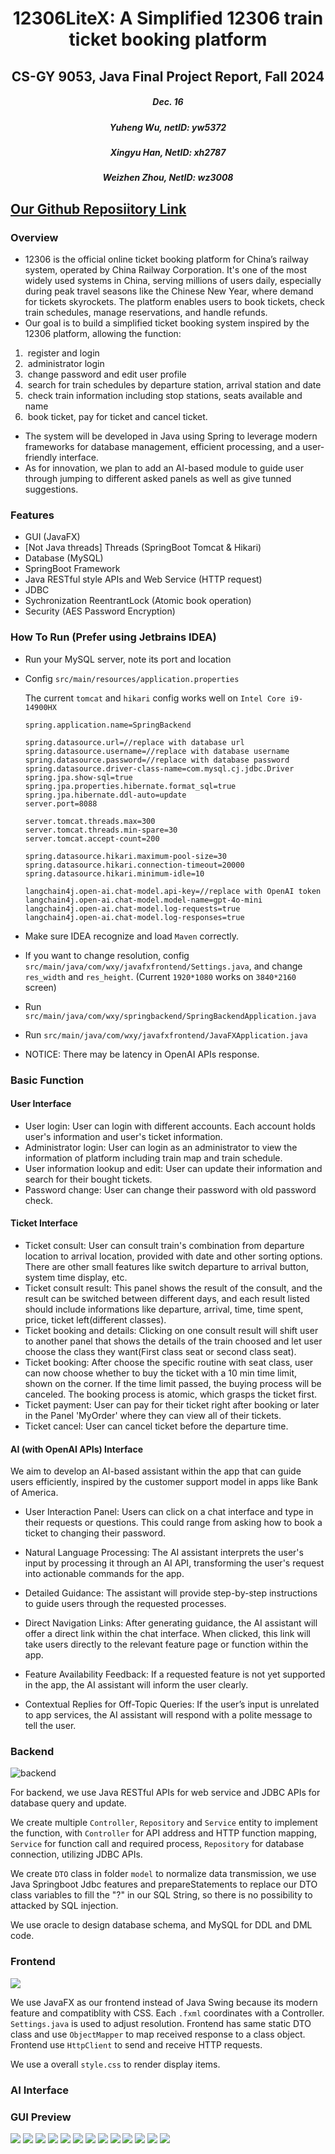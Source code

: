 <h1><center>12306LiteX: A Simplified 12306 train ticket booking platform</center></h1>

<h2><center>CS-GY 9053, Java Final Project Report, Fall 2024</center></h2>

<h5><center>Dec. 16</center></h5>

<h5><center>Yuheng Wu, netID: yw5372</center></h5>

<h5><center>Xingyu Han, NetID: xh2787</center></h5>

<h5><center>Weizhen Zhou, NetID: wz3008</center></h5>

## [Our Github Reposiitory Link](https://github.com/wyh2ah/12306LiteX)

### Overview

- 12306 is the official online ticket booking platform for China’s railway system, operated by China Railway Corporation. It's one of the most widely used systems in China, serving millions of users daily, especially during peak travel seasons like the Chinese New Year, where demand for tickets skyrockets. The platform enables users to book tickets, check train schedules, manage reservations, and handle refunds.
- Our goal is to build a simplified ticket booking system inspired by the 12306 platform, allowing the function:

1. ​	register and login
2. ​	administrator login
3. ​	change password and edit user profile
4. ​	search for train schedules by departure station, arrival station and date
5. ​	check train information including stop stations, seats available and name
6. ​	book ticket, pay for ticket and cancel ticket.

- The system will be developed in Java using Spring to leverage modern frameworks for database management, efficient processing, and a user-friendly interface.
- As for innovation, we plan to add an AI-based module to guide user through jumping to different asked panels as well as give tunned suggestions.



### Features

- GUI (JavaFX)
- [Not Java threads] Threads (SpringBoot Tomcat & Hikari)
- Database (MySQL)
- SpringBoot Framework
- Java RESTful style APIs and Web Service (HTTP request)
- JDBC
-  Sychronization ReentrantLock (Atomic book operation)
-  Security (AES Password Encryption)



### How To Run (Prefer using Jetbrains IDEA)

- Run your MySQL server, note its port and location

- Config `src/main/resources/application.properties`

  The  current `tomcat` and `hikari` config works well on `Intel Core i9-14900HX`

  ```
  spring.application.name=SpringBackend
  
  spring.datasource.url=//replace with database url
  spring.datasource.username=//replace with database username
  spring.datasource.password=//replace with database password
  spring.datasource.driver-class-name=com.mysql.cj.jdbc.Driver
  spring.jpa.show-sql=true
  spring.jpa.properties.hibernate.format_sql=true
  spring.jpa.hibernate.ddl-auto=update
  server.port=8088
  
  server.tomcat.threads.max=300
  server.tomcat.threads.min-spare=30
  server.tomcat.accept-count=200
  
  spring.datasource.hikari.maximum-pool-size=30
  spring.datasource.hikari.connection-timeout=20000
  spring.datasource.hikari.minimum-idle=10
  
  langchain4j.open-ai.chat-model.api-key=//replace with OpenAI token
  langchain4j.open-ai.chat-model.model-name=gpt-4o-mini
  langchain4j.open-ai.chat-model.log-requests=true
  langchain4j.open-ai.chat-model.log-responses=true
  ```

- Make sure IDEA recognize and load `Maven` correctly.
- If you want to change resolution, config `src/main/java/com/wxy/javafxfrontend/Settings.java`, and change `res_width` and `res_height`. (Current `1920*1080` works on `3840*2160` screen)
- Run `src/main/java/com/wxy/springbackend/SpringBackendApplication.java`
- Run `src/main/java/com/wxy/javafxfrontend/JavaFXApplication.java`

- NOTICE: There may be latency in OpenAI APIs response.

### Basic Function

#### User Interface

- User login: User can login with different accounts. Each account holds user's information and user's ticket information.
- Administrator login: User can login as an administrator to view the information of platform including train map and train schedule.
- User information lookup and edit: User can update their information and search for their bought tickets.
- Password change: User can change their password with old password check.

#### Ticket Interface

- Ticket consult: User can consult train's combination from departure location to arrival location, provided with date and other sorting options. There are other small features like switch departure to arrival button, system time display, etc.
- Ticket consult result: This panel shows the result of the consult, and the result can be switched between different days, and each result listed should include informations like departure, arrival, time, time spent, price, ticket left(different classes).
- Ticket booking and details: Clicking on one consult result will shift user to another panel that shows the details of the train choosed and let user choose the class they want(First class seat or second class seat).
- Ticket booking: After choose the specific routine with seat class, user can now choose whether to buy the ticket with a 10 min time limit, shown on the corner. If the time limit passed, the buying process will be canceled. The booking process is atomic, which grasps the ticket first.
- Ticket payment: User can pay for their ticket right after booking or later in the Panel 'MyOrder' where they can view all of their tickets.
- Ticket cancel: User can cancel ticket before the departure time.

#### AI (with OpenAI APIs) Interface

We aim to develop an AI-based assistant within the app that can guide users efficiently, inspired by the customer support model in apps like Bank of America.

- User Interaction Panel: Users can click on a chat interface and type in their requests or questions. This could range from asking how to book a ticket to changing their password.

- Natural Language Processing: The AI assistant interprets the user's input by processing it through an AI API, transforming the user's request into actionable commands for the app.

- Detailed Guidance: The assistant will provide step-by-step instructions to guide users through the requested processes.

- Direct Navigation Links: After generating guidance, the AI assistant will offer a direct link within the chat interface. When clicked, this link will take users directly to the relevant feature page or function within the app.

- Feature Availability Feedback: If a requested feature is not yet supported in the app, the AI assistant will inform the user clearly.

- Contextual Replies for Off-Topic Queries: If the user’s input is unrelated to app services, the AI assistant will respond with a polite message to tell the user.



### Backend

![backend](.\images\backend.png)

For backend, we use Java RESTful APIs for web service and JDBC APIs for database query and update.

We create multiple `Controller`, `Repository` and `Service` entity to implement the function, with `Controller` for API address and HTTP function mapping, `Service` for function call and required process, `Repository` for database connection, utilizing JDBC APIs.

We create `DTO` class in folder `model` to normalize data transmission, we use Java Springboot Jdbc features and prepareStatements to replace our DTO class variables to fill the "?" in our SQL String, so there is no possibility to attacked by SQL injection.

We use oracle to design database schema, and MySQL for DDL and DML code.



### Frontend

![](.\images\frontend.png)

We use JavaFX as our frontend instead of Java Swing because its modern feature and compatiblity with CSS. Each `.fxml` coordinates with a Controller. `Settings.java` is used to adjust resolution. Frontend has same static DTO class and use `ObjectMapper` to map received response to a class object. Frontend use `HttpClient` to send and receive HTTP requests.

We use a overall `style.css` to render display items. 

### AI Interface



### GUI Preview

![](.\images\1.png)
![](.\images\2.png)
![](.\images\3.png)
![](.\images\4.png)
![](.\images\5.png)
![](.\images\6.png)
![](.\images\7.png)
![](.\images\8.png)
![](.\images\9.png)
![](.\images\10.png)
![](.\images\my_orders.png)
![](.\images\11.png)
![](.\images\12.png)
